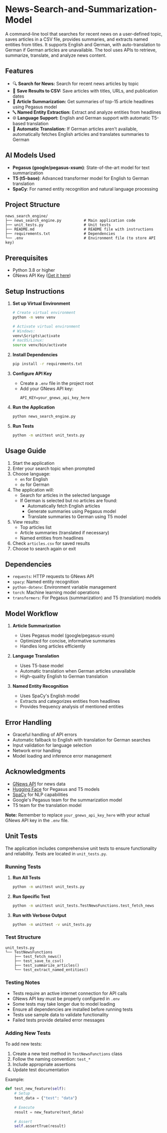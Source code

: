 # News-Search-and-Summarization-Model
A command-line tool that searches for recent news on a user-defined topic, saves articles in a CSV file, provides summaries, and extracts named entities from titles. It supports English and German, with auto-translation to German if German articles are unavailable. The tool uses APIs to retrieve, summarize, translate, and analyze news content.

## Features

- 🔍 **Search for News:** Search for recent news articles by topic
- 💾 **Save Results to CSV:** Save articles with titles, URLs, and publication dates
- 📝 **Article Summarization:** Get summaries of top-15 article headlines using Pegasus model
- 🔤 **Named Entity Extraction:** Extract and analyze entities from headlines
- 🌐 **Language Support:** English and German support with automatic T5-based translation
- 🔄 **Automatic Translation:** If German articles aren't available, automatically fetches English articles and translates summaries to German


## AI Models Used

- **Pegasus (google/pegasus-xsum)**: State-of-the-art model for text summarization
- **T5 (t5-base)**: Advanced transformer model for English to German translation
- **SpaCy**: For named entity recognition and natural language processing


## Project Structure
```
news_search_engine/
├── news_search_engine.py          # Main application code
├── unit_tests.py                  # Unit tests
├── README.md                      # README file with instructions
├── requirements.txt               # Dependencies
└── .env                           # Environment file (to store API key)
```


## Prerequisites

- Python 3.8 or higher
- GNews API Key ([Get it here](https://gnews.io/))


## Setup Instructions

1. **Set up Virtual Environment**
   ```bash
   # Create virtual environment
   python -m venv venv

   # Activate virtual environment
   # Windows:
   venv\Scripts\activate
   # macOS/Linux:
   source venv/bin/activate
   ```

2. **Install Dependencies**
   ```bash
   pip install -r requirements.txt
   ```

3. **Configure API Key**
   - Create a `.env` file in the project root
   - Add your GNews API key:
     ```
     API_KEY=your_gnews_api_key_here
     ```

4. **Run the Application**
   ```bash
   python news_search_engine.py
   ```

5. **Run Tests**
   ```bash
   python -m unittest unit_tests.py
   ```


## Usage Guide

1. Start the application
2. Enter your search topic when prompted
3. Choose language:
   - `en` for English
   - `de` for German
4. The application will:
   - Search for articles in the selected language
   - If German is selected but no articles are found:
     - Automatically fetch English articles
     - Generate summaries using Pegasus model
     - Translate summaries to German using T5 model
5. View results:
   - Top articles list
   - Article summaries (translated if necessary)
   - Named entities from headlines
6. Check `articles.csv` for saved results
7. Choose to search again or exit


## Dependencies

- `requests`: HTTP requests to GNews API
- `spacy`: Named entity recognition
- `python-dotenv`: Environment variable management
- `torch`: Machine learning model operations
- `transformers`: For Pegasus (summarization) and T5 (translation) models


## Model Workflow

1. **Article Summarization**
   - Uses Pegasus model (google/pegasus-xsum)
   - Optimized for concise, informative summaries
   - Handles long articles efficiently

2. **Language Translation**
   - Uses T5-base model
   - Automatic translation when German articles unavailable
   - High-quality English to German translation

3. **Named Entity Recognition**
   - Uses SpaCy's English model
   - Extracts and categorizes entities from headlines
   - Provides frequency analysis of mentioned entities


## Error Handling

- Graceful handling of API errors
- Automatic fallback to English with translation for German searches
- Input validation for language selection
- Network error handling
- Model loading and inference error management


## Acknowledgments

- [GNews API](https://gnews.io/) for news data
- [Hugging Face](https://huggingface.co/) for Pegasus and T5 models
- [SpaCy](https://spacy.io/) for NLP capabilities
- Google's Pegasus team for the summarization model
- T5 team for the translation model



**Note:** Remember to replace `your_gnews_api_key_here` with your actual GNews API key in the `.env` file.




## Unit Tests

The application includes comprehensive unit tests to ensure functionality and reliability. Tests are located in `unit_tests.py`.

### Running Tests

1. **Run All Tests**
   ```bash
   python -m unittest unit_tests.py
   ```

2. **Run Specific Test**
   ```bash
   python -m unittest unit_tests.TestNewsFunctions.test_fetch_news
   ```

3. **Run with Verbose Output**
   ```bash
   python -m unittest -v unit_tests.py
   ```

### Test Structure

```
unit_tests.py
└── TestNewsFunctions
    ├── test_fetch_news()
    ├── test_save_to_csv()
    ├── test_summarize_articles()
    └── test_extract_named_entities()
```

### Testing Notes

- Tests require an active internet connection for API calls
- GNews API key must be properly configured in `.env`
- Some tests may take longer due to model loading
- Ensure all dependencies are installed before running tests
- Tests use sample data to validate functionality
- Failed tests provide detailed error messages

### Adding New Tests

To add new tests:
1. Create a new test method in `TestNewsFunctions` class
2. Follow the naming convention: `test_*`
3. Include appropriate assertions
4. Update test documentation

Example:
```python
def test_new_feature(self):
    # Setup
    test_data = {"test": "data"}
    
    # Execute
    result = new_feature(test_data)
    
    # Assert
    self.assertTrue(result)
```
